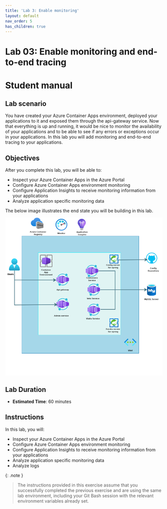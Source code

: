 ```yaml
---
title: 'Lab 3: Enable monitoring'
layout: default
nav_order: 5
has_children: true
---
```


# Lab 03: Enable monitoring and end-to-end tracing

# Student manual

## Lab scenario

You have created your Azure Container Apps environment, deployed your applications to it and exposed them through the api-gateway service. Now that everything is up and running, it would be nice to monitor the availability of your applications and to be able to see if any errors or exceptions occur in your applications. In this lab you will add monitoring and end-to-end tracing to your applications.

## Objectives

After you complete this lab, you will be able to:

- Inspect your Azure Container Apps in the Azure Portal
- Configure Azure Container Apps environment monitoring
- Configure Application Insights to receive monitoring information from your applications
- Analyze application specific monitoring data

The below image illustrates the end state you will be building in this lab.

![lab 3 overview](../../images/acalab3.png)

## Lab Duration

- **Estimated Time**: 60 minutes

## Instructions

In this lab, you will:

- Inspect your Azure Container Apps in the Azure Portal
- Configure Azure Container Apps environment monitoring
- Configure Application Insights to receive monitoring information from your applications
- Analyze application specific monitoring data
- Analyze logs

{: .note }
> The instructions provided in this exercise assume that you successfully completed the previous exercise and are using the same lab environment, including your Git Bash session with the relevant environment variables already set.
